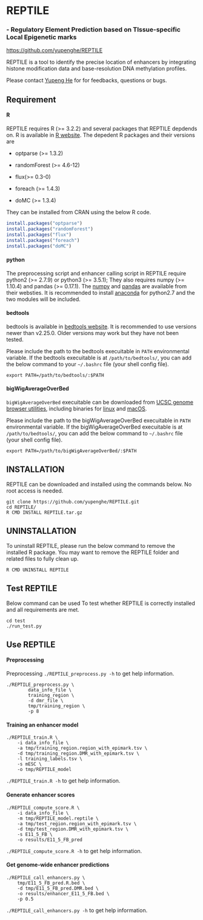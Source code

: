 # REPTILE
### - Regulatory Element Prediction based on TIssue-specific Local Epigenetic marks

https://github.com/yupenghe/REPTILE

REPTILE is a tool to identify the precise location of enhancers by integrating histone modification data 
and base-resolution DNA methylation profiles.

Please contact [Yupeng He](mailto:yupeng.he.bioinfo@gmail.com) for for feedbacks, questions or bugs.


## Requirement

#### R
REPTILE requires R (>= 3.2.2) and several packages that REPTILE depdends on.
R is available in [R website](https://www.r-project.org/). The depedent R packages
and their versions are 

* optparse (>= 1.3.2)

* randomForest (>= 4.6-12)

* flux(>= 0.3-0)

* foreach (>= 1.4.3)

* doMC (>= 1.3.4) 

They can be installed from CRAN using the below R code.
```R
install.packages("optparse")
install.packages("randomForest")
install.packages("flux")
install.packages("foreach")
install.packages("doMC")
```

#### python
The preprocessing script and enhancer calling script in REPTILE require python2 (>= 2.7.9) or
python3 (>= 3.5.1); They also requires numpy (>= 1.10.4) and pandas (>= 0.17.1). The 
[numpy](http://www.numpy.org/) and [pandas](http://pandas.pydata.org/) are available from their 
websties. It is recommended to install [anaconda](https://www.continuum.io/downloads) for python2.7 and 
the two modules will be included.


#### bedtools
bedtools is available in [bedtools website](http://bedtools.readthedocs.io/en/latest/).
It is recommended to use versions newer than v2.25.0. Older versions may work but they have not been tested.

  Please include the path to the bedtools execuitable in `PATH` environmental variable. If the bedtools
execuitable is at `/path/to/bedtools/`, you can add the below command to your `~/.bashrc` file (your shell config file).
```
export PATH=/path/to/bedtools/:$PATH
```


#### bigWigAverageOverBed
`bigWigAverageOverBed` execuitable can be downloaded from [UCSC genome browser utilities]( http://hgdownload.soe.ucsc.edu/admin/exe/), including binaries for
[linux](http://hgdownload.soe.ucsc.edu/admin/exe/linux.x86_64/bigWigAverageOverBed) and
[macOS](http://hgdownload.soe.ucsc.edu/admin/exe/macOSX.x86_64/bigWigAverageOverBed). 

  Please include the path to the bigWigAverageOverBed execuitable in `PATH` environmental variable. If the 
bigWigAverageOverBed execuitable is at `/path/to/bedtools/`, you can add the below command to `~/.bashrc`
file (your shell config file).
```
export PATH=/path/to/bigWigAverageOverBed/:$PATH
```


## INSTALLATION
REPTILE can be downloaded and installed using the commands below. No root access is needed.
```
git clone https://github.com/yupenghe/REPTILE.git
cd REPTILE/
R CMD INSTALL REPTILE.tar.gz
```

## UNINSTALLATION
To uninstall REPTILE, please run the below command to remove the installed R package. You
may want to remove the REPTILE folder and related files to fully clean up.
```
R CMD UNINSTALL REPTILE
```

## Test REPTILE
Below command can be used To test whether REPTILE is correctly installed and all requirements
are met. 
```
cd test
./run_test.py
```


## Use REPTILE
#### Preprocessing
Preprocessing `./REPTILE_preprocess.py -h` to get help information.
```
./REPTILE_preprocess.py \
		data_info_file \
		training_region \
		-d dmr_file \
		tmp/training_region \
		-p 8
```

#### Training an enhancer model
```
./REPTILE_train.R \
	-i data_info_file \
	-a tmp/training_region.region_with_epimark.tsv \
	-d tmp/training_region.DMR_with_epimark.tsv \
	-l training_labels.tsv \
	-s mESC \
	-o tmp/REPTILE_model
```
`./REPTILE_train.R -h` to get help information.

#### Generate enhancer scores
```
./REPTILE_compute_score.R \
	-i data_info_file \
	-m tmp/REPTILE_model.reptile \
	-a tmp/test_region.region_with_epimark.tsv \
	-d tmp/test_region.DMR_with_epimark.tsv \
	-s E11_5_FB \
	-o results/E11_5_FB_pred
```
`./REPTILE_compute_score.R -h` to get help information.

#### Get genome-wide enhancer predictions
```
./REPTILE_call_enhancers.py \		
   	tmp/E11_5_FB_pred.R.bed \
	-d tmp/E11_5_FB_pred.DMR.bed \
   	-o results/enhancer_E11_5_FB.bed \
   	-p 0.5
```
`./REPTILE_call_enhancers.py -h` to get help information.
